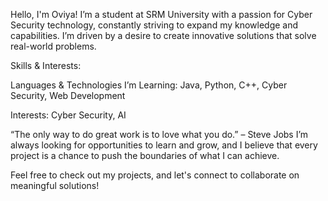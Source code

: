 
Hello, I'm Oviya!
I’m a student at SRM University with a passion for Cyber Security technology, constantly striving to expand my knowledge and capabilities. I’m driven by a desire to create innovative solutions that solve real-world problems.

Skills & Interests:

Languages & Technologies I’m Learning: Java, Python, C++, Cyber Security, Web Development

Interests: Cyber Security, AI

“The only way to do great work is to love what you do.” – Steve Jobs
I’m always looking for opportunities to learn and grow, and I believe that every project is a chance to push the boundaries of what I can achieve.

Feel free to check out my projects, and let's connect to collaborate on meaningful solutions!

